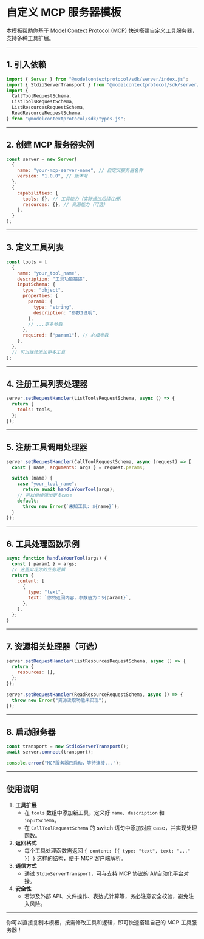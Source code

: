 # 自定义 MCP 服务器模板

本模板帮助你基于 [Model Context Protocol (MCP)](https://github.com/modelcontextprotocol) 快速搭建自定义工具服务器，支持多种工具扩展。

---

## 1. 引入依赖

```js
import { Server } from "@modelcontextprotocol/sdk/server/index.js";
import { StdioServerTransport } from "@modelcontextprotocol/sdk/server/stdio.js";
import {
  CallToolRequestSchema,
  ListToolsRequestSchema,
  ListResourcesRequestSchema,
  ReadResourceRequestSchema,
} from "@modelcontextprotocol/sdk/types.js";
```

---

## 2. 创建 MCP 服务器实例

```js
const server = new Server(
  {
    name: "your-mcp-server-name", // 自定义服务器名称
    version: "1.0.0", // 版本号
  },
  {
    capabilities: {
      tools: {}, // 工具能力（实际通过后续注册）
      resources: {}, // 资源能力（可选）
    },
  }
);
```

---

## 3. 定义工具列表

```js
const tools = [
  {
    name: "your_tool_name",
    description: "工具功能描述",
    inputSchema: {
      type: "object",
      properties: {
        param1: {
          type: "string",
          description: "参数1说明",
        },
        // ...更多参数
      },
      required: ["param1"], // 必填参数
    },
  },
  // 可以继续添加更多工具
];
```

---

## 4. 注册工具列表处理器

```js
server.setRequestHandler(ListToolsRequestSchema, async () => {
  return {
    tools: tools,
  };
});
```

---

## 5. 注册工具调用处理器

```js
server.setRequestHandler(CallToolRequestSchema, async (request) => {
  const { name, arguments: args } = request.params;

  switch (name) {
    case "your_tool_name":
      return await handleYourTool(args);
    // 可以继续添加更多case
    default:
      throw new Error(`未知工具: ${name}`);
  }
});
```

---

## 6. 工具处理函数示例

```js
async function handleYourTool(args) {
  const { param1 } = args;
  // 这里实现你的业务逻辑
  return {
    content: [
      {
        type: "text",
        text: `你的返回内容，参数值为：${param1}`,
      },
    ],
  };
}
```

---

## 7. 资源相关处理器（可选）

```js
server.setRequestHandler(ListResourcesRequestSchema, async () => {
  return {
    resources: [],
  };
});

server.setRequestHandler(ReadResourceRequestSchema, async () => {
  throw new Error("资源读取功能未实现");
});
```

---

## 8. 启动服务器

```js
const transport = new StdioServerTransport();
await server.connect(transport);

console.error("MCP服务器已启动，等待连接...");
```

---

## 使用说明

1. **工具扩展**
   - 在 `tools` 数组中添加新工具，定义好 `name`、`description` 和 `inputSchema`。
   - 在 `CallToolRequestSchema` 的 switch 语句中添加对应 case，并实现处理函数。
2. **返回格式**
   - 每个工具处理函数需返回 `{ content: [{ type: "text", text: "..." }] }` 这样的结构，便于 MCP 客户端解析。
3. **通信方式**
   - 通过 `StdioServerTransport`，可与支持 MCP 协议的 AI/自动化平台对接。
4. **安全性**
   - 若涉及外部 API、文件操作、表达式计算等，务必注意安全校验，避免注入风险。

---

你可以直接复制本模板，按需修改工具和逻辑，即可快速搭建自己的 MCP 工具服务器！
